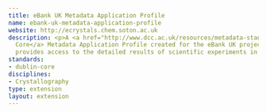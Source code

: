 ```yaml
---
title: eBank UK Metadata Application Profile
name: ebank-uk-metadata-application-profile
website: http://ecrystals.chem.soton.ac.uk
description: <p>A <a href="http://www.dcc.ac.uk/resources/metadata-standards/dublin-core">Dublin
  Core</a> Metadata Application Profile created for the eBank UK project, which
  provides access to the detailed results of scientific experiments in crystallography.</p>
standards:
- dublin-core
disciplines:
- Crystallography
type: extension
layout: extension
---
```


